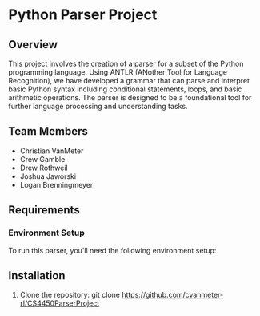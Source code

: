 # Python Parser Project

## Overview
This project involves the creation of a parser for a subset of the Python programming language. Using ANTLR (ANother Tool for Language Recognition), we have developed a grammar that can parse and interpret basic Python syntax including conditional statements, loops, and basic arithmetic operations. The parser is designed to be a foundational tool for further language processing and understanding tasks.

## Team Members
- Christian VanMeter
- Crew Gamble
- Drew Rothweil
- Joshua Jaworski
- Logan Brenningmeyer

## Requirements
### Environment Setup
To run this parser, you'll need the following environment setup:


## Installation
1. Clone the repository: git clone https://github.com/cvanmeter-rl/CS4450ParserProject
